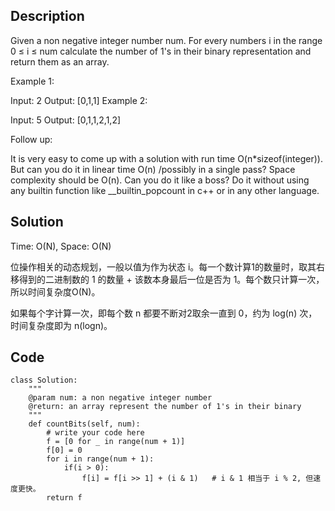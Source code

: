 ## Description

Given a non negative integer number num. For every numbers i in the range 0 ≤ i ≤ num calculate the number of 1's in their binary representation and return them as an array.

Example 1:

Input: 2
Output: [0,1,1]
Example 2:

Input: 5
Output: [0,1,1,2,1,2]

Follow up:

It is very easy to come up with a solution with run time O(n*sizeof(integer)). But can you do it in linear time O(n) /possibly in a single pass?
Space complexity should be O(n).
Can you do it like a boss? Do it without using any builtin function like __builtin_popcount in c++ or in any other language.

## Solution

Time: O(N), Space: O(N)  

位操作相关的动态规划，一般以值为作为状态 i。每一个数计算1的数量时，取其右移得到的二进制数的 1 的数量 + 该数本身最后一位是否为 1。每个数只计算一次，所以时间复杂度O(N)。  

如果每个字计算一次，即每个数 n 都要不断对2取余一直到 0，约为 log(n) 次，时间复杂度即为 n(logn)。  

## Code

    class Solution:
        """
        @param num: a non negative integer number
        @return: an array represent the number of 1's in their binary
        """
        def countBits(self, num):
            # write your code here
            f = [0 for _ in range(num + 1)]
            f[0] = 0
            for i in range(num + 1):
                if(i > 0):
                    f[i] = f[i >> 1] + (i & 1)   # i & 1 相当于 i % 2, 但速度更快。
            return f
